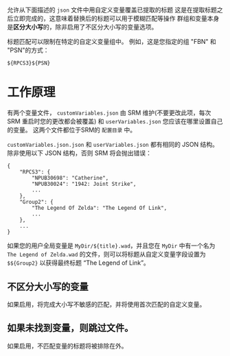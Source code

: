 #

允许从下面描述的 `json` 文件中用自定义变量覆盖已提取的标题 这是在提取标题之后立即完成的，这意味着替换后的标题可以用于模糊匹配等操作 群组和变量本身是**区分大小写**的，除非启用了不区分大小写的变量选项。

标题匹配可以限制在特定的自定义变量组中。 例如，这是您指定的组 "FBN" 和 "PSN"的方式：

```
${RPCS3}${PSN}
```

# 工作原理

有两个变量文件， `customVariables.json` 由 SRM 维护(不要更改此项，每次SRM 重启时您的更改都会被覆盖) 和 `userVariables.json` 您应该在哪里设置自己的变量。 这两个文件都位于SRM的 `配置目录` 中。

`customVariables.json.json` 和 `userVariables.json` 都有相同的 JSON 结构。 除非使用以下 JSON 结构，否则 SRM 将会抛出错误：

```
{
    "RPCS3": {
        "NPUB30698": "Catherine",
        "NPUB30024": "1942: Joint Strike",
        ...
    },
    "Group2": {
        "The Legend Of Zelda": "The Legend Of Link",
        ...
    },
    ...
}
```

如果您的用户全局变量是 `MyDir/${title}.wad`，并且您在 `MyDir` 中有一个名为 `The Legend of Zelda.wad` 的文件，则可以将标题从自定义变量字段设置为 `$${Group2}` 以获得最终标题 “The Legend of Link”。

## 不区分大小写的变量

如果启用，将完成大小写不敏感的匹配，并将使用首次匹配的自定义变量。

## 如果未找到变量，则跳过文件。

如果启用，不匹配变量的标题将被排除在外。
